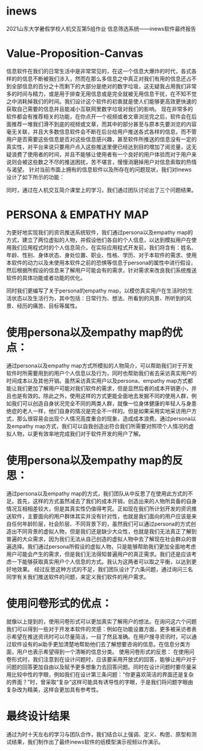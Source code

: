 # inews
2021山东大学暑假学校人机交互第5组作业
信息筛选系统——inews软件最终报告
# Value-Proposition-Canvas
信息软件在我们的日常生活中是非常常见的，在这一个信息大爆炸的时代，各式各样的的信息不断被我们涉入，然而在那么多信息之中真正对我们有用的信息还占不到全部信息的百分之十而剩下的大部分是绝对的数字垃圾，这无疑我占用我们非常多的时间与精力，或是用于排查无用信息或是完全就被无用信息干扰，在不知不觉之中消耗掉我们的时间。我们设计这个软件的初衷就是使人们能够更高效更快速的获取自己需要的信息并且能减小互联网里数字垃圾对我们的影响。
现在非常多的软件都会有推荐相关的功能，在你点开一个视频或者文章浏览完之后，软件会在后面推荐一堆我们滑不到底的视频或文章，而其中的部分甚至与原本先要浏览的内容毫无关联，并且大多数信息软件会不断在后台给用户推送各式各样的信息，而不管用户是否需要这些信息是否对这些信息感兴趣，甚至软件所推送的信息没有一定的真实性，对平台来说只要用户点入这些推送里便已经达到目的增加了阅览量，这无疑浪费了使用者的时间，并且不能够让使用者有一个良好的用户体验而对于用户来说则会被这些数之不尽的推送困扰，苦不堪言，慢慢消磨掉用户对信息索取的热情与渴望。
针对当前市面上拥有的信息软件以及所存在的问题现状，我们对inews设计了如下所示的功能：
  
同时，通过在人机交互简介课堂上的学习，我们通过团队讨论出了三个问题结果。 

# PERSONA & EMPATHY MAP
为更好地实现我们的资讯推送系统软件，我们通过persona以及empathy map的方式，建立了两位虚拟的人物，并假设他们各自的个人信息，以达到模拟用户在使用我们应用程式时的个人信息简介。在实际应用程式开发前，我们将含有：姓名、年龄、性别、身体状态、身处位置、职业、性格、学历、对于本软件的需求、使用本软件的动力以及未使用本软件之前的恐惧等信息于persona的属性中进行假设，然后根据所假设的信息来了解用户可能会有的需求，针对需求来改良我们系统推送软件的具体功能或者功能的优化。
 
同时我们更编写了关于persona的empathy map，以模仿真实用户在生活时的生活状态以及生活行为，其中包括：日常行为、想法、所看到的风景、所听到的风景、经历的痛苦、目标等属性。


# 使用persona以及empathy map的优点：
通过persona以及empathy map方式所模拟的人物简介，可以帮助我们对于开发软件时所需要用到的用户个人信息以及行为，同时也帮助我们省去采访真实用户的时间成本以及其他开销。虽然采访真实用户以及persona、empathy map方式都能让我们更加了解用户可能对我们软件的需求，但是显然后者的成本开销更小，并且也是有效的。除此之外，使用这样的方式更能全面地去发掘不同的使用人群，例如我们可以创造自身状况完全不同的两类人群，就像一位身体健康的年轻人与身患绝症的老人一样，他们自身的情况是完全不一样的。但是如果采用实地采访用户方式，那么很容易会出现个人情况高度重合的现象，造成成本浪费。通过persona以及empathy map方式，我们可以自我创造出符合我们所需要对照项个人情况的虚拟人物，以更有效率地完成我们对于软件开发的用户了解。
# 使用persona以及empathy map的反思：
通过persona以及empathy map的方式，我们团队从中反思了在使用此方式的不足。首先，这样的方式虽然减去了我们的成本开销，创造出来的人物所具备的自身情况互相相差较大，但是其真实性仍值得考究。正如现在我们所计划开发的资讯推送软件，主要面向的用户群体其实并没有针对性，也就是我们面向的用户应该是来自任何年龄阶层，社会阶层、不同背景下的，虽然我们可以通过persona的方式创造出不同背景的虚拟人物，但是我们还是缺少大众性，也就是我们无法真正了解到普遍的大众需求，因为我们无法从自己创造的虚拟人物中去了解现在社会群众的普遍选择。我们通过persona所假设的虚拟人物，只是能够帮助我们更加全面地考虑用户可能会产生的需求，但是我们无法得知普遍用户的真正需求。我们还是应该考虑一下能够获取真实用户个人信息的方式。我认为这两者可以取之平衡，以达到更好地效果。
经过反思这种方式的不足，我们团队设计了六条问题，通过询问三名同学有关我们推送软件的问题，来定义我们软件的用户需求。
 
# 使用问卷形式的优点：
就像以上提到的，使用问卷形式可以更加真实了解用户的想法。在询问这六个问题我们可以得到一些对于开发本软件的灵感：例如在功能设置方面，更多被采访者表示希望在推送资讯时可以尽量简洁，一目了然且准确。在用户搜寻资讯时，可以通过软件设有的ai助手更加清楚地帮助他们去了解想要咨询的信息。在信息分类方面，用户也表示希望得到一个清晰的信息分类。
使用问卷形式的反思：
在使用问卷形式时，我们注意到在设计问题时，应该要采用开放式的回答，能够让用户对于问题的回答更加自由以及赋予更多想象力去回答问题。同时在设计问题时要尽量采用比较中性的字眼，例如我们在设计第三条问题：“你更喜欢简洁的界面还是复杂的界面？”时，曾采取“复杂”这样可能具有诱导性的字眼，于是我们将问题字眼由复杂改为精美，这样会更加具有参考性。
# 最终设计结果
通过为时十天左右的学习与团队合作，我们结合以上强调、定义、构思、原型和测试结果，我们制作出了最终inews软件的纸模型演示视频以作演示。
